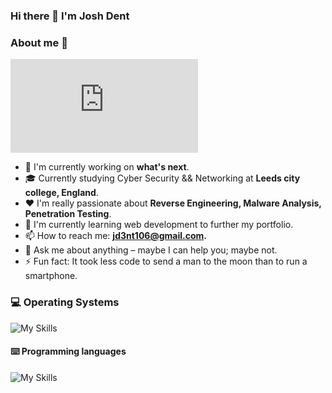 ### Hi there 👋 I'm Josh Dent

<p> 
<!--     <a href="https://linktr.ee/pcaversaccio" target="_blank"><img alt="Linktree"
        src="https://img.shields.io/badge/linktree-2F3C51?style=for-the-badge&logo=linktree&logoColor=white"/></a> -->
</p>

### About me 💯

<iframe src="https://tryhackme.com/api/v2/badges/public-profile?userPublicId=3823782" style='border:none;'></iframe>

- 🔭 I'm currently working on **what's next**.
- 🎓 Currently studying Cyber Security && Networking at **Leeds city college, England**.
- ❤️ I'm really passionate about **Reverse Engineering, Malware Analysis, Penetration Testing**.
- 🌱 I'm currently learning web development to further my portfolio.
- 📫 How to reach me: **[jd3nt106@gmail.com](mailto:jd3nt106@gmail.com).**
- 💬 Ask me about anything – maybe I can help you; maybe not.
- ⚡ Fun fact: It took less code to send a man to the moon than to run a smartphone.

### 💻 Operating Systems

![My Skills](https://skillicons.dev/icons?i=arch,linux,ubuntu,windows)

#### ⌨️ Programming languages

![My Skills](https://skillicons.dev/icons?i=python,html,css,cs,cpp,bash)

